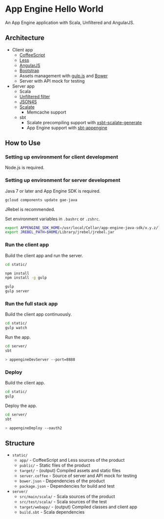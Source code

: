 App Engine Hello World
======================

An App Engine application with Scala, Unfiltered and AngularJS.


Architecture
------------

* Client app
  * [CoffeeScript](http://coffeescript.org/)
  * [Less](http://lesscss.org)
  * [AngularJS](https://angularjs.org)
  * [Bootstrap](http://getbootstrap.com)
  * Assets management with [gulp.js](http://gulpjs.com) and [Bower](http://bower.io)
  * Server with API mock for testing
* Server app
  * Scala
  * [Unfiltered filter](http://unfiltered.databinder.net)
  * [JSON4S](https://github.com/json4s/json4s)
  * [Scalate](http://scalate.fusesource.org)
    * Memcache support
  * sbt
    * Scalate precompiling support with [xsbt-scalate-generate](https://github.com/backchatio/xsbt-scalate-generate)
    * App Engine support with [sbt-appengine](https://github.com/sbt/sbt-appengine)


How to Use
----------

### Setting up environment for client development

Node.js is required.

### Setting up environment for server development

Java 7 or later and App Engine SDK is required.

```bash
gcloud components update gae-java
```

JRebel is recommended.

Set environment variables in `.bashrc` or `.zshrc`.

```bash
export APPENGINE_SDK_HOME=/usr/local/Cellar/app-engine-java-sdk/x.y.z/libexec
export JREBEL_PATH=$HOME/Library/jrebel/jrebel.jar
```

### Run the client app

Build the client app and run the server.

```bash
cd static/

npm install
npm install -g gulp

gulp
gulp server
```

### Run the full stack app

Build the client app continuously.

```bash
cd static/
gulp watch
```

Run the app.

```bash
cd server/
sbt

> appengineDevServer --port=8888
```

### Deploy

Build the client app.

```bash
cd static/
gulp
```

Deploy the app.

```bash
cd server/
sbt

> appengineDeploy --oauth2
```

Structure
---------

* `static/`
  * `app/` - CoffeeScript and Less sources of the product
  * `public/` - Static files of the product
  * `target/` - (output) Compiled assets and static files
  * `server.coffee` - Source of server and API mock for testing
  * `bower.json` - Dependencies of the product
  * `package.json` - Dependencies for build and test
* `server/`
  * `src/main/scala/` - Scala sources of the product
  * `src/test/scala/` - Scala sources of the test
  * `target/webapp/` - (output) Compiled classes and client app
  * `build.sbt` - Scala dependencies
